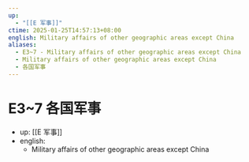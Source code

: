 ```yaml
---
up:
  - "[[E 军事]]"
ctime: 2025-01-25T14:57:13+08:00
english: Military affairs of other geographic areas except China
aliases:
  - E3~7 - Military affairs of other geographic areas except China
  - Military affairs of other geographic areas except China
  - 各国军事
---
```


# E3~7 各国军事

- up: [[E 军事]]
- english:
	- Military affairs of other geographic areas except China
